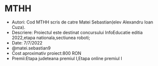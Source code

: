 # MTHH
 * Autori: Cod MTHH scris de catre Matei Sebastian(elev Alexandru Ioan Cuza).
 * Descriere: Proiectul este destinat concursului InfoEducatie editia 2022,etapa nationala,sectiunea roboti;
 * Date: 7/7/2022
 * @matei.sebastian9 
 * Cost aproximativ proiect:800 RON
 * Premii:Etapa judeteana premiul I,Etapa online premiul I
